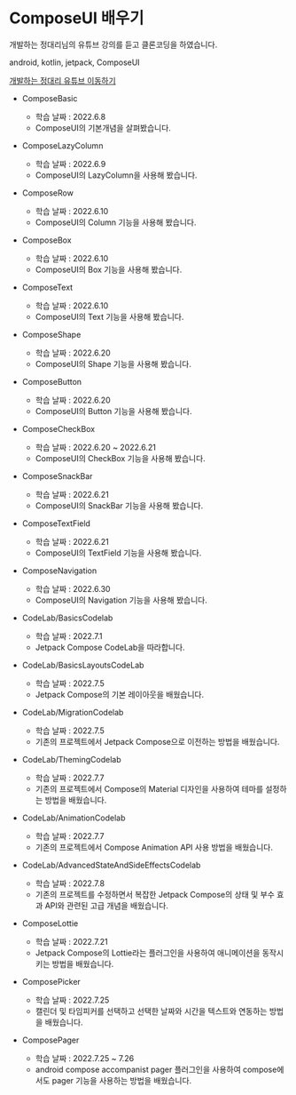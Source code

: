 # ComposeUI 배우기

개발하는 정대리님의 유튜브 강의를 듣고 클론코딩을 하였습니다.

android, kotlin, jetpack, ComposeUI

[개발하는 정대리 유튜브 이동하기](https://www.youtube.com/c/%EA%B0%9C%EB%B0%9C%ED%95%98%EB%8A%94%EC%A0%95%EB%8C%80%EB%A6%AC)

- ComposeBasic
  - 학습 날짜 : 2022.6.8
  - ComposeUI의 기본개념을 살펴봤습니다.
- ComposeLazyColumn
  - 학습 날짜 : 2022.6.9
  - ComposeUI의 LazyColumn을 사용해 봤습니다.
- ComposeRow
  - 학습 날짜 : 2022.6.10
  - ComposeUI의 Column 기능을 사용해 봤습니다.
- ComposeBox
  - 학습 날짜 : 2022.6.10
  - ComposeUI의 Box 기능을 사용해 봤습니다.
- ComposeText
  - 학습 날짜 : 2022.6.10
  - ComposeUI의 Text 기능을 사용해 봤습니다.
- ComposeShape
  - 학습 날짜 : 2022.6.20
  - ComposeUI의 Shape 기능을 사용해 봤습니다.
- ComposeButton
  - 학습 날짜 : 2022.6.20
  - ComposeUI의 Button 기능을 사용해 봤습니다.
- ComposeCheckBox
  - 학습 날짜 : 2022.6.20 ~ 2022.6.21
  - ComposeUI의 CheckBox 기능을 사용해 봤습니다.
- ComposeSnackBar
  - 학습 날짜 : 2022.6.21
  - ComposeUI의 SnackBar 기능을 사용해 봤습니다.
- ComposeTextField
  - 학습 날짜 : 2022.6.21
  - ComposeUI의 TextField 기능을 사용해 봤습니다.
- ComposeNavigation
  - 학습 날짜 : 2022.6.30
  - ComposeUI의 Navigation 기능을 사용해 봤습니다.

- CodeLab/BasicsCodelab
  - 학습 날짜 : 2022.7.1
  - Jetpack Compose CodeLab을 따라합니다.
- CodeLab/BasicsLayoutsCodeLab
  - 학습 날짜 : 2022.7.5
  - Jetpack Compose의 기본 레이아웃을 배웠습니다.
- CodeLab/MigrationCodelab
  - 학습 날짜 : 2022.7.5
  - 기존의 프로젝트에서 Jetpack Compose으로 이전하는 방법을 배웠습니다.
- CodeLab/ThemingCodelab
  - 학습 날짜 : 2022.7.7
  - 기존의 프로젝트에서 Compose의 Material 디자인을 사용하여 테마를 설정하는 방법을 배웠습니다.
- CodeLab/AnimationCodelab
  - 학습 날짜 : 2022.7.7
  - 기존의 프로젝트에서 Compose Animation API 사용 방법을 배웠습니다.
- CodeLab/AdvancedStateAndSideEffectsCodelab
  - 학습 날짜 : 2022.7.8
  - 기존의 프로젝트를 수정하면서 복잡한 Jetpack Compose의 상태 및 부수 효과 API와 관련된 고급 개념을 배웠습니다.
- ComposeLottie
  - 학습 날짜 : 2022.7.21
  - Jetpack Compose의 Lottie라는 플러그인을 사용하여 애니메이션을 동작시키는 방법을 배웠습니다.
- ComposePicker
  - 학습 날짜 : 2022.7.25
  - 캘린더 및 타임피커를 선택하고 선택한 날짜와 시간을 텍스트와 연동하는 방법을 배웠습니다.
- ComposePager
  - 학습 날짜 : 2022.7.25 ~ 7.26
  - android compose accompanist pager 플러그인을 사용하여 compose에서도 pager 기능을 사용하는 방법을 배웠습니다.